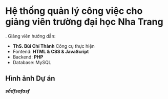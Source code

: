 # Hệ thống quản lý công việc cho giảng viên trường đại học Nha Trang
. Giảng viên hướng dẫn:
+ **ThS. Bùi Chí Thành**
Công cụ thực hiện
+ Fontend: **HTML & CSS & JavaScript**
+ Backend: **PHP**
+ Database: MySQL
## Hình ảnh Dự án
***sấdfsafasf***

